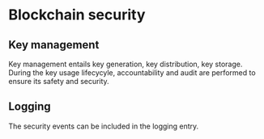 # Blockchain security

## Key management

Key management entails key generation, key distribution, key storage. During the key usage lifecycyle, accountability and audit are performed to ensure its safety and security.

## Logging

The security events can be included in the logging entry. 
